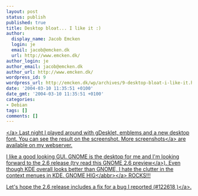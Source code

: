 ```yaml
---
layout: post
status: publish
published: true
title: Desktop bloat... I like it :)
author:
  display_name: Jacob Emcken
  login: je
  email: jacob@emcken.dk
  url: http://www.emcken.dk/
author_login: je
author_email: jacob@emcken.dk
author_url: http://www.emcken.dk/
wordpress_id: 9
wordpress_url: http://emcken.dk/wp/archives/9-desktop-bloat-i-like-it.html
date: '2004-03-10 11:35:51 +0100'
date_gmt: '2004-03-10 11:35:51 +0100'
categories:
- Debian
tags: []
comments: []
---
```

<p><a href="&#47;weblog&#47;uploads&#47;nautilus_and_gdesklets.png"><img style='border:0;padding-left: 5px;padding-right: 5px;float: left;vertical-align: top' src='&#47;weblog&#47;uploads&#47;nautilus_and_gdesklets.thumb.png' alt='' &#47;><&#47;a> Last night I played around with gDesklet, emblems and a new desktop font. You can see the result on the screenshot. <a href="http:&#47;&#47;www.emcken.dk&#47;screenshots&#47;">More screenshots<&#47;a> are available on my webserver.</p>
<p>I like a good looking GUI. GNOME is the desktop for me and I'm looking forward to the 2.6 release (try read this <a href="http:&#47;&#47;www.gnomedesktop.org&#47;article.php?sid=1685">GNOME 2.6 preview<&#47;a>). Even though KDE overall looks better than GNOME, I hate the clutter in the context menues in KDE. <a href="http:&#47;&#47;developer.gnome.org&#47;projects&#47;gup&#47;hig&#47;1.0&#47;">GNOME  <abbr title="Human Interface Guidelines">HIG<&#47;abbr><&#47;a> ROCKS!!!</p>
<p>Let's hope the 2.6 release includes a fix for <a href="http:&#47;&#47;bugzilla.gnome.org&#47;show_bug.cgi?id=122618">a bug I reported (#122618 )<&#47;a>.</p>
